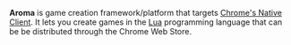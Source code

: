 
**Aroma** is game creation framework/platform that targets [Chrome's Native
Client][1]. It lets you create games in the [Lua][2] programming language that can
be be distributed through the Chrome Web Store.

  [1]: https://developers.google.com/native-client/
  [2]: http://www.lua.org
